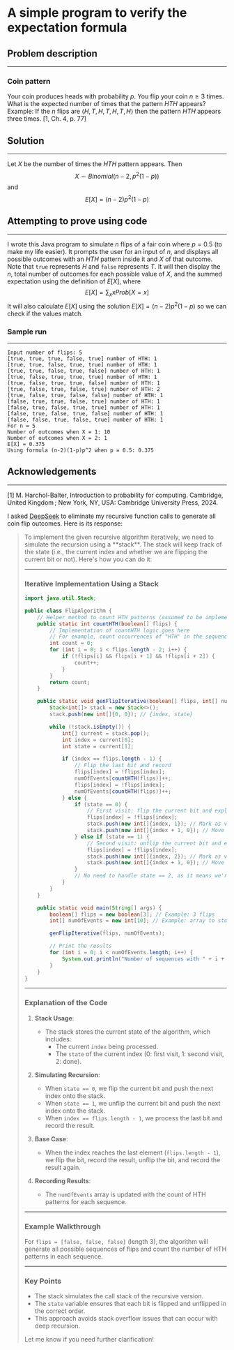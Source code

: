 # A simple program to verify the expectation formula
## Problem description
***
### Coin pattern
Your coin produces heads with probability $p$. You flip your coin $n≥3$ times. What is the expected number of times that the pattern $HTH$ appears?
Example: If the $n$ flips are $⟨H,T,H,T,H,T,H⟩$ then the pattern $HTH$ appears three times. [1, Ch. 4, p. 77]
## Solution
***
Let $X$ be the number of times the $HTH$ pattern appears. Then $$X \sim Binomial(n-2,p^2(1-p))$$ and $$E[X]=(n-2)p^2(1-p)$$
## Attempting to prove using code
***
I wrote this Java program to simulate $n$ flips of a fair coin where $p=0.5$ (to make my life easier). 
It prompts the user for an input of $n$, and displays all possible outcomes with an $HTH$ pattern inside it and $X$ of that outcome. Note that `true` represents $H$ and `false` represents $T$. 
It will then display the $n$, total number of outcomes for each possible value of $X$, and the summed expectation using the definition of $E[X]$, where $$E[X]=\sum_x{xProb[X=x]}$$ It will also calculate $E[X]$ using the solution $E[X]=(n-2)p^2(1-p)$ so we can check if the values match. 
### Sample run
***
```
Input number of flips: 5
[true, true, true, false, true] number of HTH: 1
[true, true, false, true, true] number of HTH: 1
[true, true, false, true, false] number of HTH: 1
[true, false, true, true, true] number of HTH: 1
[true, false, true, true, false] number of HTH: 1
[true, false, true, false, true] number of HTH: 2
[true, false, true, false, false] number of HTH: 1
[false, true, true, false, true] number of HTH: 1
[false, true, false, true, true] number of HTH: 1
[false, true, false, true, false] number of HTH: 1
[false, false, true, false, true] number of HTH: 1
For n = 5
Number of outcomes when X = 1: 10
Number of outcomes when X = 2: 1
E[X] = 0.375
Using formula (n-2)(1-p)p^2 when p = 0.5: 0.375
```
## Acknowledgements
***
[1] M. Harchol-Balter, Introduction to probability for computing. Cambridge, United Kingdom ; New York, NY, USA: Cambridge University Press, 2024.

I asked [DeepSeek](https://chat.deepseek.com/) to eliminate my recursive function calls to generate all coin flip outcomes. Here is its response:

<blockquote>
To implement the given recursive algorithm iteratively, we need to simulate the recursion using a **stack**. The stack will keep track of the state (i.e., the current index and whether we are flipping the current bit or not). Here's how you can do it:

---

### Iterative Implementation Using a Stack

```java
import java.util.Stack;

public class FlipAlgorithm {
    // Helper method to count HTH patterns (assumed to be implemented)
    public static int countHTH(boolean[] flips) {
        // Implementation of countHTH logic goes here
        // For example, count occurrences of "HTH" in the sequence
        int count = 0;
        for (int i = 0; i < flips.length - 2; i++) {
            if (!flips[i] && flips[i + 1] && !flips[i + 2]) {
                count++;
            }
        }
        return count;
    }

    public static void genFlipIterative(boolean[] flips, int[] numOfEvents) {
        Stack<int[]> stack = new Stack<>();
        stack.push(new int[]{0, 0}); // {index, state}

        while (!stack.isEmpty()) {
            int[] current = stack.pop();
            int index = current[0];
            int state = current[1];

            if (index == flips.length - 1) {
                // Flip the last bit and record
                flips[index] = !flips[index];
                numOfEvents[countHTH(flips)]++;
                flips[index] = !flips[index];
                numOfEvents[countHTH(flips)]++;
            } else {
                if (state == 0) {
                    // First visit: flip the current bit and explore further
                    flips[index] = !flips[index];
                    stack.push(new int[]{index, 1}); // Mark as visited
                    stack.push(new int[]{index + 1, 0}); // Move to next index
                } else if (state == 1) {
                    // Second visit: unflip the current bit and explore further
                    flips[index] = !flips[index];
                    stack.push(new int[]{index, 2}); // Mark as visited
                    stack.push(new int[]{index + 1, 0}); // Move to next index
                }
                // No need to handle state == 2, as it means we're done with this index
            }
        }
    }

    public static void main(String[] args) {
        boolean[] flips = new boolean[3]; // Example: 3 flips
        int[] numOfEvents = new int[10]; // Example: array to store counts

        genFlipIterative(flips, numOfEvents);

        // Print the results
        for (int i = 0; i < numOfEvents.length; i++) {
            System.out.println("Number of sequences with " + i + " HTH patterns: " + numOfEvents[i]);
        }
    }
}
```

---

### Explanation of the Code

1. **Stack Usage**:
    - The stack stores the current state of the algorithm, which includes:
        - The current `index` being processed.
        - The `state` of the current index (0: first visit, 1: second visit, 2: done).

2. **Simulating Recursion**:
    - When `state == 0`, we flip the current bit and push the next index onto the stack.
    - When `state == 1`, we unflip the current bit and push the next index onto the stack.
    - When `index == flips.length - 1`, we process the last bit and record the result.

3. **Base Case**:
    - When the index reaches the last element (`flips.length - 1`), we flip the bit, record the result, unflip the bit, and record the result again.

4. **Recording Results**:
    - The `numOfEvents` array is updated with the count of HTH patterns for each sequence.

---

### Example Walkthrough

For `flips = [false, false, false]` (length 3), the algorithm will generate all possible sequences of flips and count the number of HTH patterns in each sequence.

---

### Key Points
- The stack simulates the call stack of the recursive version.
- The `state` variable ensures that each bit is flipped and unflipped in the correct order.
- This approach avoids stack overflow issues that can occur with deep recursion.

Let me know if you need further clarification!
</blockquote>